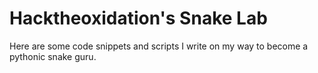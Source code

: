# Hacktheoxidation's Snake Lab

Here are some code snippets and scripts I write on my way to become a pythonic snake guru.
